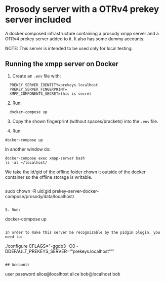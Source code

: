 # Prosody server with a OTRv4 prekey server included

A docker composed infrastructure containing a prosody xmpp server and a OTRv4 prekey server added to it. It also has some dummy accounts.

NOTE: This server is intended to be used only for local testing.

## Running the xmpp server on Docker

1. Create an `.env` file with:

```
  PREKEY_SERVER_IDENTITY=prekeys.localhost
  PREKEY_SERVER_FINGERPRINT=
  XMPP_COMPONENTS_SECRET=this is secret
```

2. Run:

```
  docker-compose up
```

3. Copy the shown fingerprint (without spaces/brackets) into the `.env` file.

4. Run:

```
docker-compose up
```

In another window do:

```
docker-compose exec xmpp-server bash
ls -al ~/localhost/
```

We take the id/gid of the offline folder chown it outside of the docker container so the offline storage is writable.

```

```
sudo chown -R uid:gid prekey-server-docker-compose/prosody/data/localhost/
```

5. Run:

```
  docker-compose up
```

In order to make this server be recognizable by the pidgin plugin, you need to:

```
  ./configure CFLAGS="-ggdb3 -O0 -DDEFAULT_PREKEYS_SERVER='\"prekeys.localhost\"'"
```

## Accounts
```
user                password
alice@localhost     alice
bob@localhost       bob
```
